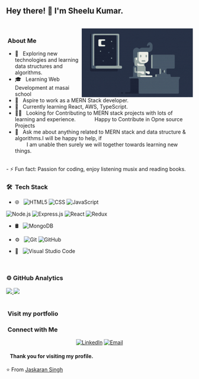  <h2> Hey there! 👋 I'm Sheelu Kumar.</h2>
 <br/>

 <div><img align="right" alt="Github" src="https://raw.githubusercontent.com/AVS1508/AVS1508/master/assets/Night-Coding.gif" /></div>

<h3> &nbsp;About Me </h3>  

- 🙂 &nbsp; Exploring new technologies and learning data structures and algorithms.
- 🎓 &nbsp; Learning Web Development at masai school
- 💼 &nbsp; Aspire to work as a MERN Stack developer.
- 🌱 &nbsp; Currently learning React, AWS, TypeScript.
- 👯‍♂️ &nbsp;&nbsp;Looking for Contributing to MERN stack projects with lots of learning and experience. &nbsp; &nbsp; &nbsp; &nbsp; &nbsp; &nbsp; Happy to Contribute in Opne source Projects<br>
- 💬 &nbsp;&nbsp;Ask me about anything related to MERN stack and data structure & algorithms.I will be happy to help, if <br/>&nbsp;&nbsp;&nbsp;&nbsp;&nbsp;&nbsp;&nbsp;&nbsp;I am unable then surely we will together towards learning new things.
<br/>
- ⚡ Fun fact: Passion for coding, enjoy listening musix and reading books.

<h3> 🛠 &nbsp;Tech Stack</h3>

- 🌐 &nbsp;
  ![HTML5](https://img.shields.io/badge/-HTML5-333333?style=flat&logo=HTML5)
  ![CSS](https://img.shields.io/badge/-CSS-333333?style=flat&logo=CSS3&logoColor=1572B6)
  ![JavaScript](https://img.shields.io/badge/-JavaScript-333333?style=flat&logo=javascript)
<!--   ![Bootstrap](https://img.shields.io/badge/-Bootstrap-333333?style=flat&logo=bootstrap&logoColor=563D7C) -->
  ![Node.js](https://img.shields.io/badge/-Node.js-333333?style=flat&logo=node.js)
  ![Express.js](https://img.shields.io/badge/-Express.js-333333?style=flat&logo=ExpressJS)
  ![React](https://img.shields.io/badge/-React-333333?style=flat&logo=react)
  ![Redux](https://img.shields.io/badge/-Redux-236799?style=flat&logo=redux)

- 🛢 &nbsp;
  ![MongoDB](https://img.shields.io/badge/-MongoDB-333333?style=flat&logo=mongodb)

- ⚙️ &nbsp;
  ![Git](https://img.shields.io/badge/-Git-333333?style=flat&logo=git)
  ![GitHub](https://img.shields.io/badge/-GitHub-333333?style=flat&logo=github)
- 🔧 &nbsp;
  ![Visual Studio Code](https://img.shields.io/badge/-Visual%20Studio%20Code-333333?style=flat&logo=visual-studio-code&logoColor=007ACC)
<!--   ![Atom](https://img.shields.io/badge/-Atom-333333?style=flat&logocolor=&logo=atom) -->
<br/>
 <div>
<h3>⚙️ GitHub Analytics</h3>
<a href="https://github.com/sheeluofficial">
  <img height="180em" src="https://github-readme-stats.vercel.app/api?username=sheeluofficial&show_icons=true&theme=radical" />
  <img height="180em" src="https://github-readme-stats.vercel.app/api/top-langs/?username=sheeluofficial&theme=buefy&layout=compact" />
</a>
 </div>
<br/>
<h3>&nbsp;Visit my portfolio </h3>
<!-- &nbsp;&nbsp;<a href="https://awesome-golick-6ddd51.netlify.app/" target="blank"><img alt="Website" src="https://img.shields.io/badge/Website-portfolio-blue?style=flat-square&logo=google-chrome"></a><br/> -->

<h3>&nbsp;Connect with Me </h3>
<p align="center">
<a href="https://www.linkedin.com/in/sheeluofficial/" target="_blank"><img alt="LinkedIn" src="https://img.shields.io/badge/LinkedIn-sheeluofficial%20singh-blue?style=flat-square&logo=linkedin"></a>
<a href="mailto:sheeluofficial@gmail.com" target="_blank"><img alt="Email" src="https://img.shields.io/badge/Gmail-sheeluofficial%20singh-blue?style=flat-square&logo=gmail"></a>
</p>

#### &nbsp;&nbsp; Thank you for visiting my profile.

⭐️ From [Jaskaran Singh](https://github.com/jaskaranpr)


